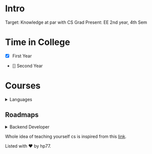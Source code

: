 # Intro

Target: Knowledge at par with CS Grad
Present: EE 2nd year, 4th Sem


# Time in College

- [X] First Year
- [] Second Year

# Courses

<details><summary> Languages</summary> 

- [] Python (In progress)
- [] Java (In progress)
- [] C++ (In progress)
- [] Rust
- [] Javascript
- [] Haskell


</details>



## Roadmaps


<details><summary> Backend Developer</summary>
	

### Backend Developer
- [] Learn the basics of Internet
-     [] How does the internet work
-     [] What is Http and Https
-     [] What is Domain Name
-     [] What is IP address
-     [] DNS and how it works
-     [] What is hosting?
-     [] What is SMTP
- [X] Basics of Frontend Language
-     [X] HTML
-     [X] CSS
-     [X] Javascript
- [] Learn a backend Language
-     [] php
-     [] nodejs
-     [] ruby on rails
-     [] go
-     [] python django
- [] Learn Version Control System
-     [] Basic Git Commands
-     [] Cloud repo hosting services
-         [] Github
-         [] GitLab
-         [] BitBucket
- [] Learn about Relational Database
-     [] MySQL
-     [] Postgresql
-     [] MariaDB
-     [] MS Sql
-     [] Oracle
- [] Learn about NoSQL Database
-     [] MongoDB
-     [] RethinkDB
-     [] CouchDB
-     [] DynamoDB
- [] Learn about APIs
-     [] REST APIs
-     [] Json APIs
-     [] HATOAS
-     [] OpenAPI spec and swagger
-     [] Authentication
-     [] GraphQL
- [] Learn about caching
-     [] CDN(content-delivery network)
-     [] Server-side caching
-         [] Redis
-         [] Memcached
-     [] Client-side caching
- [] Web Servers
-     [] Nginx
-     [] Apache
-     [] Reverse Proxy
- [] Watching web security
-     [] Hashing Algorithms
-         [] MD5
-         [] SHA Family
-         [] Scrypt
-         [] Bcrypt
-     [] HTTPS
-     [] CORS
-     [] SSL/TLS
- [] Containerization / Virtualization
-     [] Docker
-     [] Kubernetes
-     [] rkt
- [] Architectural patterns
-     [] Monolithic
-     [] Microservices
-     [] Serverless
-     [] Scaling(Horizontal and vertical)
-     [] Load Balancers

This Roadmap was taken from [here](https://twitter.com/dermayank/status/1371118098716127233)

</details> 


Whole idea of teaching yourself cs is inspired from this [link](https://teachyourselfcs.com/).

Listed with :heart: by hp77.
	

